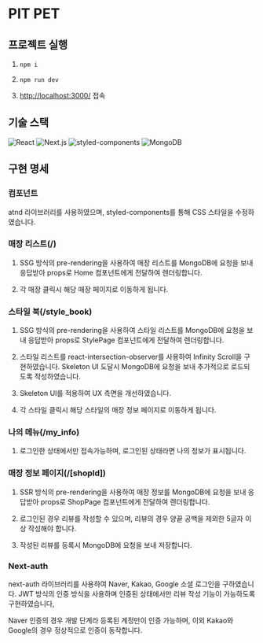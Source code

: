# PIT PET

## 프로젝트 실행

1. <code>npm i</code>

2. <code>npm run dev</code>

3. <a href="http://localhost:3000/" target="_blank">http://localhost:3000/</a> 접속

## 기술 스택

  <img src="https://img.shields.io/badge/react-61DAFB?style=for-the-badge&logo=react&logoColor=white" alt="React">
  <img src="https://img.shields.io/badge/next.js-000000?style=for-the-badge&logo=next.js&logoColor=white" alt="Next.js">
  <img src="https://img.shields.io/badge/styledcomponents-DB7093?style=for-the-badge&logo=styledcomponents&logoColor=white" alt="styled-components">
  <img src="https://img.shields.io/badge/mongodb-47A248?style=for-the-badge&logo=mongodb&logoColor=white" alt="MongoDB">
  
## 구현 명세

### 컴포넌트

atnd 라이브러리를 사용하였으며, styled-components를 통해 CSS 스타일을 수정하였습니다.

### 매장 리스트(/)

1. SSG 방식의 pre-rendering을 사용하여 매장 리스트를 MongoDB에 요청을 보내 응답받아 props로 Home 컴포넌트에게 전달하여 렌더링합니다.

2. 각 매장 클릭시 해당 매장 페이지로 이동하게 됩니다.

### 스타일 북(/style_book)

1. SSG 방식의 pre-rendering을 사용하여 스타일 리스트를 MongoDB에 요청을 보내 응답받아 props로 StylePage 컴포넌트에게 전달하여 렌더링합니다.

2. 스타일 리스트를 react-intersection-observer를 사용하여 Infinity Scroll을 구현하였습니다. Skeleton UI 도달시 MongoDB에 요청을 보내 추가적으로 로드되도록 작성하였습니다.

3. Skeleton UI를 적용하여 UX 측면을 개선하였습니다.

4. 각 스타일 클릭시 해당 스타일의 매장 정보 페이지로 이동하게 됩니다.

### 나의 메뉴(/my_info)

1. 로그인한 상태에서만 접속가능하며, 로그인된 상태라면 나의 정보가 표시됩니다.

### 매장 정보 페이지(/[shopId])

1. SSR 방식의 pre-rendering을 사용하여 매장 정보를 MongoDB에 요청을 보내 응답받아 props로 ShopPage 컴포넌트에게 전달하여 렌더링합니다.

2. 로그인된 경우 리뷰를 작성할 수 있으며, 리뷰의 경우 양끝 공백을 제외한 5글자 이상 작성해야 합니다.

3. 작성된 리뷰를 등록시 MongoDB에 요청을 보내 저장합니다.

### Next-auth
next-auth 라이브러리를 사용하여 Naver, Kakao, Google 소셜 로그인을 구하였습니다. JWT 방식의 인증 방식을 사용하며 인증된 상태에서만 리뷰 작성 기능이 가능하도록 구현하였습니다,

Naver 인증의 경우 개발 단계라 등록된 계정만이 인증 가능하며, 이외 Kakao와 Google의 경우 정상적으로 인증이 동작합니다.
